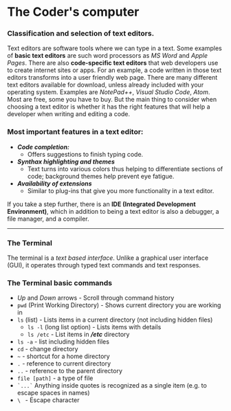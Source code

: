 # The Coder's computer  

### Classification and selection of text editors.
Text editors are software tools where we can type in a text. Some examples of **basic text editors** are such word processors as *MS Word* and *Apple Pages*. There are also **code-specific text editors** that web developers use to create internet sites or apps. For an example, a code written in those text editors transforms into a user friendly web page. There are many different text editors available for download, unless already included with your operating system. Examples are *NotePad++*, *Visual Studio Code*, *Atom*. Most are free, some you have to buy. But the main thing to consider when choosing a text editor is whether it has the right features that will help a developer when writing and editing a code.
### Most important features in a text editor:
* ***Code completion:***
  * Offers suggestions to finish typing code.
* ***Synthax highlighting and themes***
  * Text turns into various colors thus helping to differentiate sections of code; background themes help prevent eye fatigue. 
* ***Availability of extensions***
  * Similar to plug-ins that give you more functionality in a text editor.

If you take a step further, there is an **IDE (Integrated Development Environment)**, which in addition to being a text editor is also a debugger, a file manager, and a compiler. 

-------------------------------

### The Terminal
The terminal is a *text based interface*. Unlike a graphical user interface (GUI), it operates through typed text commands and text responses. 

### The Terminal basic commands

- *Up* and *Down* arrows - Scroll through command history
- `pwd` (Print Working Directory) - Shows current directory you are working in
- `ls` (list) - Lists items in a current directory (not including hidden files)
  - `ls -l` (long list option) - Lists items with details
  - `ls /etc` - List items in ***/etc*** directory
- `ls -a` - list including hidden files
- `cd` - change directory
- `~` - shortcut for a home directory
- `.` - reference to current directory
- `..` - reference to the parent directory
- `file [path]` - a type of file
-  `` `...` `` Anything inside quotes is recognized as a single item (e.g. to escape spaces in names)
-  `\ ` - Escape character

